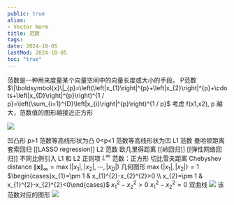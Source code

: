 ```yaml
---
public: true
alias:
- Vector Norm
title: 范数
tags:
date: 2024-10-05
lastMod: 2024-10-05
toc: "true"
---
```


范数是一种用来度量某个向量空间中的向量长度或大小的手段。
P范数
$\|\boldsymbol{x}\|_{p}=\left(\left|x_{1}\right|^{p}+\left|x_{2}\right|^{p}+\cdots+\left|x_{D}\right|^{p}\right)^{1 / p}=\left(\sum_{i=1}^{D}\left|x_{i}\right|^{p}\right)^{1 / p}$
考虑 f(x1,x2), p 越大，范数值的图形越接近正方形

![](https://media.xiang578.com/lp-norm-example.png)

凹凸形
p>1 范数等高线形状为凸
0<p<1 范数等高线形状为凹
L1 范数
曼哈顿距离
套索回归 [[LASSO regression]]
L2 范数
欧几里得距离
[[岭回归]]
[[弹性网络回归]] 不同比例引入 L1 和 L2 正则项
$L^{\infty}$ 范数：正方形
切比雪夫距离 Chebyshev distance
$\|\boldsymbol{x}\|_{\infty}=\max \left(\left|x_{1}\right|,\left|x_{2}\right|, \cdots,\left|x_{D}\right|\right)$
几何图形
$\max \{\left|x_{1}\right|,\left|x_{2}\right| \}= 1$
$\begin{cases}x_{1}=\pm 1 & x_{1}^{2}-x_{2}^{2}>0 \\ x_{2}=\pm 1 & x_{1}^{2}-x_{2}^{2}<0\end{cases}$
$x_1^2 - x_2^2 > 0$
$x_1^2 - x_2^2 = 0$ 双曲线
![](https://media.xiang578.com/shuangquxian.png)
该范数对应的图形
![](https://media.xiang578.com/lp-inf-example.png)